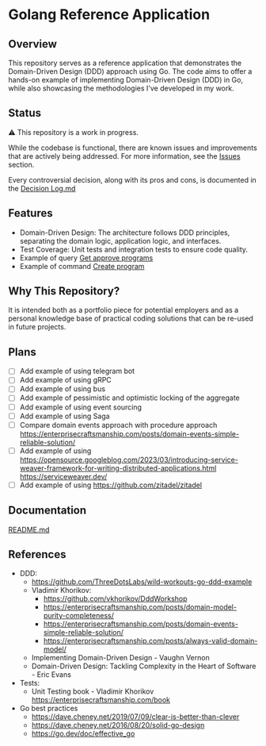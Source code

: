 # Golang Reference Application

## Overview
This repository serves as a reference application that demonstrates the Domain-Driven Design (DDD) approach using Go. 
The code aims to offer a hands-on example of implementing Domain-Driven Design (DDD) in Go, while also showcasing the methodologies I've developed in my work.

## Status
⚠️ This repository is a work in progress. 

While the codebase is functional, there are known issues and improvements that are actively being addressed. 
For more information, see the [Issues](https://github.com/SmotrovaLilit/golang-reference-application/issues) section.

Every controversial decision, along with its pros and cons, is documented in the  [Decision Log.md](docs/Decision%20Log.md)

## Features
- Domain-Driven Design: The architecture follows DDD principles, separating the domain logic, application logic, and interfaces.
- Test Coverage: Unit tests and integration tests to ensure code quality.
- Example of query [Get approve programs](internal%2Fapplication%2Fqueries%2Fapprovedprograms%2Fhandler.go)
- Example of command [Create program](internal%2Fapplication%2Fcommands%2Fcreateprogram%2Fhandler.go)

## Why This Repository?

It is intended both as a portfolio piece for potential employers and as a personal knowledge base of practical coding solutions that can be re-used in future projects.

## Plans
- [ ] Add example of using telegram bot
- [ ] Add example of using gRPC
- [ ] Add example of using bus
- [ ] Add example of pessimistic and optimistic locking of the aggregate
- [ ] Add example of using event sourcing
- [ ] Add example of using Saga
- [ ] Compare domain events approach with procedure approach https://enterprisecraftsmanship.com/posts/domain-events-simple-reliable-solution/ 
- [ ] Add example of using https://opensource.googleblog.com/2023/03/introducing-service-weaver-framework-for-writing-distributed-applications.html https://serviceweaver.dev/
- [ ] Add example of using https://github.com/zitadel/zitadel

## Documentation
[README.md](docs%2FREADME.md)

## References
- DDD:
  - https://github.com/ThreeDotsLabs/wild-workouts-go-ddd-example
  - Vladimir Khorikov:
    - https://github.com/vkhorikov/DddWorkshop
    - https://enterprisecraftsmanship.com/posts/domain-model-purity-completeness/
    - https://enterprisecraftsmanship.com/posts/domain-events-simple-reliable-solution/
    - https://enterprisecraftsmanship.com/posts/always-valid-domain-model/
  - Implementing Domain-Driven Design - Vaughn Vernon
  - Domain-Driven Design: Tackling Complexity in the Heart of Software - Eric Evans
- Tests:
  - Unit Testing book - Vladimir Khorikov https://enterprisecraftsmanship.com/book
- Go best practices
  - https://dave.cheney.net/2019/07/09/clear-is-better-than-clever
  - https://dave.cheney.net/2016/08/20/solid-go-design
  - https://go.dev/doc/effective_go